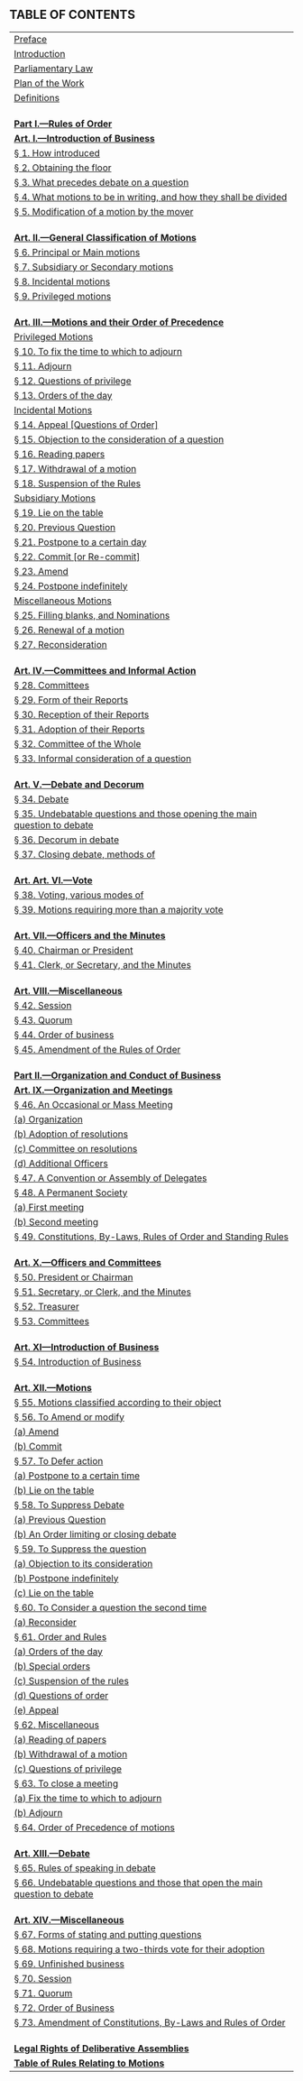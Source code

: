 ## TABLE OF CONTENTS

<table data-summary="" style="">
<colgroup>
<col style="width: 100%" />
</colgroup>
<tbody>
<tr class="odd">
<td><a href="#pref01">Preface</a></td>
</tr>
<tr class="even">
<td><a href="#pref02">Introduction</a></td>
</tr>
<tr class="odd">
<td><a href="#pref03">Parliamentary Law</a></td>
</tr>
<tr class="even">
<td><a href="#pref04">Plan of the Work</a></td>
</tr>
<tr class="odd">
<td><a href="#pref05">Definitions</a><br />
<br />
</td>
</tr>
<tr class="even">
<td><a href="/part_1.html#part01"><strong>Part I.—Rules of Order</strong></a></td>
</tr>
<tr class="odd">
<td><a href="/part_1_article_1.html#art01"><strong>Art. I.—Introduction of
Business</strong></a></td>
</tr>
<tr class="even">
<td><a href="/part_1_article_1.html#sec01">§ 1. How introduced</a></td>
</tr>
<tr class="odd">
<td><a href="/part_1_article_1.html#sec02">§ 2. Obtaining the floor</a></td>
</tr>
<tr class="even">
<td><a href="/part_1_article_1.html#sec03">§ 3. What precedes debate on a question</a></td>
</tr>
<tr class="odd">
<td><a href="/part_1_article_1.html#sec04">§ 4. What motions to be in writing, and how they
shall be divided</a></td>
</tr>
<tr class="even">
<td><a href="/part_1_article_1.html#sec05">§ 5. Modification of a motion by the
mover</a><br />
<br />
</td>
</tr>
<tr class="odd">
<td><a href="/part_1_article_2.html#art02"><strong>Art. II.—General Classification of
Motions</strong></a></td>
</tr>
<tr class="even">
<td><a href="/part_1_article_2.html#sec06">§ 6. Principal or Main motions</a></td>
</tr>
<tr class="odd">
<td><a href="/part_1_article_2.html#sec07">§ 7. Subsidiary or Secondary motions</a></td>
</tr>
<tr class="even">
<td><a href="/part_1_article_2.html#sec08">§ 8. Incidental motions</a></td>
</tr>
<tr class="odd">
<td><a href="/part_1_article_2.html#sec09">§ 9. Privileged motions</a><br />
<br />
</td>
</tr>
<tr class="even">
<td><a href="/part_1_article_3.html#art03"><strong>Art. III.—Motions and their Order of
Precedence</strong></a></td>
</tr>
<tr class="odd">
<td><a href="/part_1_article_3.html#art03a">Privileged Motions</a></td>
</tr>
<tr class="even">
<td><a href="/part_1_article_3.html#sec10">§ 10. To fix the time to which to adjourn</a></td>
</tr>
<tr class="odd">
<td><a href="/part_1_article_3.html#sec11">§ 11. Adjourn</a></td>
</tr>
<tr class="even">
<td><a href="/part_1_article_3.html#sec12">§ 12. Questions of privilege</a></td>
</tr>
<tr class="odd">
<td><a href="/part_1_article_3.html#sec13">§ 13. Orders of the day</a></td>
</tr>
<tr class="even">
<td><a href="/part_1_article_3.html#art03b">Incidental Motions</a></td>
</tr>
<tr class="odd">
<td><a href="/part_1_article_3.html#sec14">§ 14. Appeal [Questions of Order]</a></td>
</tr>
<tr class="even">
<td><a href="/part_1_article_3.html#sec15">§ 15. Objection to the consideration of a
question</a></td>
</tr>
<tr class="odd">
<td><a href="/part_1_article_3.html#sec16">§ 16. Reading papers</a></td>
</tr>
<tr class="even">
<td><a href="/part_1_article_3.html#sec17">§ 17. Withdrawal of a motion</a></td>
</tr>
<tr class="odd">
<td><a href="/part_1_article_3.html#sec18">§ 18. Suspension of the Rules</a></td>
</tr>
<tr class="even">
<td><a href="/part_1_article_3.html#art03c">Subsidiary Motions</a></td>
</tr>
<tr class="odd">
<td><a href="/part_1_article_3.html#sec19">§ 19. Lie on the table</a></td>
</tr>
<tr class="even">
<td><a href="/part_1_article_3.html#sec20">§ 20. Previous Question</a></td>
</tr>
<tr class="odd">
<td><a href="/part_1_article_3.html#sec21">§ 21. Postpone to a certain day</a></td>
</tr>
<tr class="even">
<td><a href="/part_1_article_3.html#sec22">§ 22. Commit [or Re-commit]</a></td>
</tr>
<tr class="odd">
<td><a href="/part_1_article_3.html#sec23">§ 23. Amend</a></td>
</tr>
<tr class="even">
<td><a href="/part_1_article_3.html#sec24">§ 24. Postpone indefinitely</a></td>
</tr>
<tr class="odd">
<td><a href="/part_1_article_3.html#art03d">Miscellaneous Motions</a></td>
</tr>
<tr class="even">
<td><a href="/part_1_article_3.html#sec25">§ 25. Filling blanks, and Nominations</a></td>
</tr>
<tr class="odd">
<td><a href="/part_1_article_3.html#sec26">§ 26. Renewal of a motion</a></td>
</tr>
<tr class="even">
<td><a href="/part_1_article_3.html#sec27">§ 27. Reconsideration</a><br />
<br />
</td>
</tr>
<tr class="odd">
<td><a href="/part_1_article_#art04"><strong>Art. IV.—Committees and Informal
Action</strong></a></td>
</tr>
<tr class="even">
<td><a href="/part_1_article_4.html#sec28">§ 28. Committees</a></td>
</tr>
<tr class="odd">
<td><a href="/part_1_article_4.html#sec29">§ 29. Form of their Reports</a></td>
</tr>
<tr class="even">
<td><a href="/part_1_article_4.html#sec30">§ 30. Reception of their Reports</a></td>
</tr>
<tr class="odd">
<td><a href="/part_1_article_4.html#sec31">§ 31. Adoption of their Reports</a></td>
</tr>
<tr class="even">
<td><a href="/part_1_article_4.html#sec32">§ 32. Committee of the Whole</a></td>
</tr>
<tr class="odd">
<td><a href="/part_1_article_4.html#sec33">§ 33. Informal consideration of a
question</a><br />
<br />
</td>
</tr>
<tr class="even">
<td><a href="/part_1_article_5.html#art05"><strong>Art. V.—Debate and
Decorum</strong></a></td>
</tr>
<tr class="odd">
<td><a href="/part_1_article_5.html#sec34">§ 34. Debate</a></td>
</tr>
<tr class="even">
<td><a href="/part_1_article_5.html#sec35">§ 35. Undebatable questions and those opening the
main question to debate</a></td>
</tr>
<tr class="odd">
<td><a href="/part_1_article_5.html#sec36">§ 36. Decorum in debate</a></td>
</tr>
<tr class="even">
<td><a href="/part_1_article_5.html#sec37">§ 37. Closing debate, methods of</a><br />
<br />
</td>
</tr>
<tr class="odd">
<td><a href="/part_1_article_6.html#art06"><strong>Art. Art. VI.—Vote</strong></a></td>
</tr>
<tr class="even">
<td><a href="/part_1_article_6.html#sec38">§ 38. Voting, various modes of</a></td>
</tr>
<tr class="odd">
<td><a href="/part_1_article_6.html#sec39">§ 39. Motions requiring more than a majority
vote</a><br />
<br />
</td>
</tr>
<tr class="even">
<td><a href="/part_1_article_7.html#art07"><strong>Art. VII.—Officers and the
Minutes</strong></a></td>
</tr>
<tr class="odd">
<td><a href="/part_1_article_7.html#sec40">§ 40. Chairman or President</a></td>
</tr>
<tr class="even">
<td><a href="/part_1_article_7.html#sec41">§ 41. Clerk, or Secretary, and the
Minutes</a><br />
<br />
</td>
</tr>
<tr class="odd">
<td><a href="/part_1_article_8.html#art08"><strong>Art. VIII.—Miscellaneous</strong></a></td>
</tr>
<tr class="even">
<td><a href="/part_1_article_8.html#sec42">§ 42. Session</a></td>
</tr>
<tr class="odd">
<td><a href="/part_1_article_8.html#sec43">§ 43. Quorum</a></td>
</tr>
<tr class="even">
<td><a href="/part_1_article_8.html#sec44">§ 44. Order of business</a></td>
</tr>
<tr class="odd">
<td><a href="/part_1_article_8.html#sec45">§ 45. Amendment of the Rules of Order</a><br />
<br />
</td>
</tr>
<tr class="even">
<td><a href="/part_2.html#part02"><strong>Part II.—Organization and Conduct of
Business</strong></a></td>
</tr>
<tr class="odd">
<td><a href="/part_2_article_9.html#art09"><strong>Art. IX.—Organization and
Meetings</strong></a></td>
</tr>
<tr class="even">
<td><a href="/part_2_article_9.html#sec46">§ 46. An Occasional or Mass Meeting</a></td>
</tr>
<tr class="odd">
<td><a href="/part_2_article_9.html#sec46a">(a) Organization</a></td>
</tr>
<tr class="even">
<td><a href="/part_2_article_9.html#sec46b">(b) Adoption of resolutions</a></td>
</tr>
<tr class="odd">
<td><a href="/part_2_article_9.html#sec46c">(c) Committee on resolutions</a></td>
</tr>
<tr class="even">
<td><a href="/part_2_article_9.html#sec46d">(d) Additional Officers</a></td>
</tr>
<tr class="odd">
<td><a href="/part_2_article_9.html#sec47">§ 47. A Convention or Assembly of
Delegates</a></td>
</tr>
<tr class="even">
<td><a href="/part_2_article_9.html#sec48">§ 48. A Permanent Society</a></td>
</tr>
<tr class="odd">
<td><a href="/part_2_article_9.html#sec48a">(a) First meeting</a></td>
</tr>
<tr class="even">
<td><a href="/part_2_article_9.html#sec48b">(b) Second meeting</a></td>
</tr>
<tr class="odd">
<td><a href="/part_2_article_9.html#sec49">§ 49. Constitutions, By-Laws, Rules of Order and
Standing Rules</a><br />
<br />
</td>
</tr>
<tr class="even">
<td><a href="/part_2_article_10.html#art10"><strong>Art. X.—Officers and
Committees</strong></a></td>
</tr>
<tr class="odd">
<td><a href="/part_2_article_10.html#sec50">§ 50. President or Chairman</a></td>
</tr>
<tr class="even">
<td><a href="/part_2_article_10.html#sec51">§ 51. Secretary, or Clerk, and the Minutes</a></td>
</tr>
<tr class="odd">
<td><a href="/part_2_article_10.html#sec52">§ 52. Treasurer</a></td>
</tr>
<tr class="even">
<td><a href="/part_2_article_10.html#sec53">§ 53. Committees</a><br />
<br />
</td>
</tr>
<tr class="odd">
<td><a href="/part_2_article_11.html#art11"><strong>Art. XI—Introduction of
Business</strong></a></td>
</tr>
<tr class="even">
<td><a href="/part_2_article_11.html#sec54">§ 54. Introduction of Business</a><br />
<br />
</td>
</tr>
<tr class="odd">
<td><a href="/part_2_article_12.html#art12"><strong>Art. XII.—Motions</strong></a></td>
</tr>
<tr class="even">
<td><a href="/part_2_article_12.html#sec55">§ 55. Motions classified according to their
object</a></td>
</tr>
<tr class="odd">
<td><a href="/part_2_article_12.html#sec56">§ 56. To Amend or modify</a></td>
</tr>
<tr class="even">
<td><a href="/part_2_article_12.html#sec56a">(a) Amend</a></td>
</tr>
<tr class="odd">
<td><a href="/part_2_article_12.html#sec56b">(b) Commit</a></td>
</tr>
<tr class="even">
<td><a href="/part_2_article_12.html#sec57">§ 57. To Defer action</a></td>
</tr>
<tr class="odd">
<td><a href="/part_2_article_12.html#sec57a">(a) Postpone to a certain time</a></td>
</tr>
<tr class="even">
<td><a href="/part_2_article_12.html#sec57b">(b) Lie on the table</a></td>
</tr>
<tr class="odd">
<td><a href="/part_2_article_12.html#sec58">§ 58. To Suppress Debate</a></td>
</tr>
<tr class="even">
<td><a href="/part_2_article_12.html#sec58a">(a) Previous Question</a></td>
</tr>
<tr class="odd">
<td><a href="/part_2_article_12.html#sec58b">(b) An Order limiting or closing debate</a></td>
</tr>
<tr class="even">
<td><a href="/part_2_article_12.html#sec59">§ 59. To Suppress the question</a></td>
</tr>
<tr class="odd">
<td><a href="/part_2_article_12.html#sec59a">(a) Objection to its consideration</a></td>
</tr>
<tr class="even">
<td><a href="/part_2_article_12.html#sec59b">(b) Postpone indefinitely</a></td>
</tr>
<tr class="odd">
<td><a href="/part_2_article_12.html#sec59c">(c) Lie on the table</a></td>
</tr>
<tr class="even">
<td><a href="/part_2_article_12.html#sec60">§ 60. To Consider a question the second
time</a></td>
</tr>
<tr class="odd">
<td><a href="/part_2_article_12.html#sec60a">(a) Reconsider</a></td>
</tr>
<tr class="even">
<td><a href="/part_2_article_12.html#sec61">§ 61. Order and Rules</a></td>
</tr>
<tr class="odd">
<td><a href="/part_2_article_12.html#sec61a">(a) Orders of the day</a></td>
</tr>
<tr class="even">
<td><a href="/part_2_article_12.html#sec61b">(b) Special orders</a></td>
</tr>
<tr class="odd">
<td><a href="/part_2_article_12.html#sec61c">(c) Suspension of the rules</a></td>
</tr>
<tr class="even">
<td><a href="/part_2_article_12.html#sec61d">(d) Questions of order</a></td>
</tr>
<tr class="odd">
<td><a href="/part_2_article_12.html#sec61e">(e) Appeal</a></td>
</tr>
<tr class="even">
<td><a href="/part_2_article_12.html#sec62">§ 62. Miscellaneous</a></td>
</tr>
<tr class="odd">
<td><a href="/part_2_article_12.html#sec62a">(a) Reading of papers</a></td>
</tr>
<tr class="even">
<td><a href="/part_2_article_12.html#sec62b">(b) Withdrawal of a motion</a></td>
</tr>
<tr class="odd">
<td><a href="/part_2_article_12.html#sec62c">(c) Questions of privilege</a></td>
</tr>
<tr class="even">
<td><a href="/part_2_article_12.html#sec63">§ 63. To close a meeting</a></td>
</tr>
<tr class="odd">
<td><a href="/part_2_article_12.html#sec63a">(a) Fix the time to which to adjourn</a></td>
</tr>
<tr class="even">
<td><a href="/part_2_article_12.html#sec63b">(b) Adjourn</a></td>
</tr>
<tr class="odd">
<td><a href="/part_2_article_12.html#sec64">§ 64. Order of Precedence of motions</a><br />
<br />
</td>
</tr>
<tr class="even">
<td><a href="/part_2_article_13.html#art13"><strong>Art. XIII.—Debate</strong></a></td>
</tr>
<tr class="odd">
<td><a href="/part_2_article_13.html#sec65">§ 65. Rules of speaking in debate</a></td>
</tr>
<tr class="even">
<td><a href="/part_2_article_13.html#sec66">§ 66. Undebatable questions and those that open the
main question to debate</a><br />
<br />
</td>
</tr>
<tr class="odd">
<td><a href="/part_2_article_14.html#art14"><strong>Art. XIV.—Miscellaneous</strong></a></td>
</tr>
<tr class="even">
<td><a href="/part_2_article_14.html#sec67">§ 67. Forms of stating and putting
questions</a></td>
</tr>
<tr class="odd">
<td><a href="/part_2_article_14.html#sec68">§ 68. Motions requiring a two-thirds vote for their
adoption</a></td>
</tr>
<tr class="even">
<td><a href="/part_2_article_14.html#sec69">§ 69. Unfinished business</a></td>
</tr>
<tr class="odd">
<td><a href="/part_2_article_14.html#sec70">§ 70. Session</a></td>
</tr>
<tr class="even">
<td><a href="/part_2_article_14.html#sec71">§ 71. Quorum</a></td>
</tr>
<tr class="odd">
<td><a href="/part_2_article_14.html#sec72">§ 72. Order of Business</a></td>
</tr>
<tr class="even">
<td><a href="/part_2_article_14.html#sec73">§ 73. Amendment of Constitutions, By-Laws and Rules
of Order</a><br />
<br />
</td>
</tr>
<tr class="odd">
<td><a href="/part_2_article_14.html#sec74"><strong>Legal Rights of Deliberative
Assemblies</strong></a></td>
</tr>
<tr class="even">
<td><a href="/part_2_article_14.html#sec75"><strong>Table of Rules Relating to
Motions</strong></a></td>
</tr>
</tbody>
</table>
